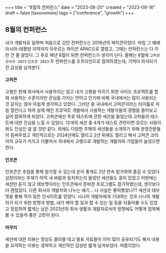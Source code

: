 +++
title = "8월의 컨퍼런스"
date = "2023-08-20"
created = "2023-08-16"
draft = false
[taxonomies]
tags = ["conference", "growth"]
+++

## 8월의 컨퍼런스
내가 개발자로 일하며 처음으로 갔던 컨퍼런스는 2016년의 파이콘이었다. 마침 그 해에 아시아-태평양 지역까지 아우르는 파이콘 APAC으로 열렸고, 그때는 컨퍼런스는 다 이런 건 줄 알았다. 그 후로 매년 8월이 되면 컨퍼런스가 생각이 난다. 올해는 8월에 `고퍼콘 코리아 2023` `인프콘 2023` 두 컨퍼런스를 오프라인으로 참여하였는데, 기억이 희석되기 전 감상을 남겨본다.
#### 고퍼콘
고랭은 현재 회사에서 사용하지는 않고 내가 고랭을 익히기 위한 사이드 프로젝트를 할 때 사용하는 수준이지만 관심을 가지는 언어고 인기에 비해 국내에서는 많이 사용되는 것 같지는 않아 아쉽게 생각하고 있었다. 그러던 중 국내에서 고퍼콘이라는 타이틀로 처음 열린다고 하여 실제 메인 프로덕트 개발에서 사용하는 개발자들의 경험을 들어보고 싶어 참여하게 되었다. 고퍼콘에선 주로 테스트에 관한 세션을 들었는데 고퍼들의 테스트에 대한 진심을 느낄 수 있었다. 12개의 세션 중 4개가 테스트 관련이면 모르는 사람이 봐도 진심인 걸 알 것만 같다. 외에도 다양한 주제의 세션들을 소개하기 위해 운영진분들이 힘써주셨고 개인적으로는 2024년에도 열리고 2년 뒤에도 열리고 해서 고퍼콘 코리아의 규모가 커지고 더불어서 국내에서 고랭으로 개발하는 개발자와 기업들이 늘었으면 한다.<br>
#### 인프콘
인프콘은 추첨을 통해 참가할 수 있는데 운이 좋게도 2년 연속 참가하여 즐길 수 있었다. 성장이라는 주제가 아직 내 바람과 일치하는지 들었던 세션들도 흥미 있었고 이번에는 세션만 듣지 않고 데브챗이라는 인프콘에서 준비한 프로그램도 참가하였는데, 생각보다 더 괜찮았다. 다른 회사의 개발자와 나누는 얘기... 나 사실은 좋아했었나?? 세션과 데브챗을 통해 적지 않은 인사이트를 얻었다. 시니어 개발자에게 기대하는 것과 시니어 개발자가 되기 위한 방향과 방법, 내가 해야 할 일과 할 수 있는 일 등을 되돌아볼 수도 있었고 정립하여 짧게는 남은 2023년의 회사 생활과 개발자로서의 방향에도 어떻게 접목해 볼 수 있을까 좋은 고민이 된다.
#### 마무리
세션에 대한 리뷰는 영상도 올라올 테고 발표 자료들이 이미 많이 공유되기도 해서 내용을 요약하는 리뷰는 생략하고 개인적인 감상만 짧게 남겨보았다. 여름이었다.
